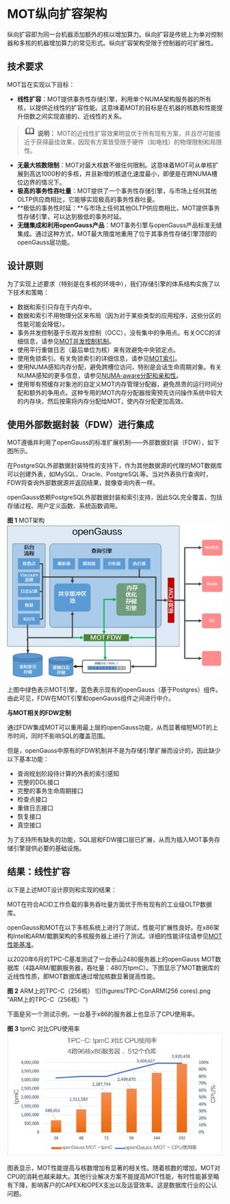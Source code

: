 # MOT纵向扩容架构<a name="ZH-CN_TOPIC_0280525153"></a>

纵向扩容即为同一台机器添加额外的核以增加算力。纵向扩容是传统上为单对控制器和多核的机器增加算力的常见形式。纵向扩容架构受限于控制器的可扩展性。

## 技术要求<a name="section40010985"></a>

MOT旨在实现以下目标：

-   **线性扩容**：MOT提供事务性存储引擎，利用单个NUMA架构服务器的所有核，以提供近线性的扩容性能。这意味着MOT的目标是在机器的核数和性能提升倍数之间实现直接的、近线性的关系。

>![](public_sys-resources/icon-note.png) **说明：**
>MOT的近线性扩容效果明显优于所有现有方案，并且尽可能接近于获得最佳效果，因现有方案皆受限于硬件（如电线）的物理限制和局限性。

-   **无最大核数限制**：MOT对最大核数不做任何限制。这意味着MOT可从单核扩展到高达1000秒的多核，并且新增的核退化速度最小，即便是在跨NUMA槽位边界的情况下。
-   **极高的事务性吞吐量**：MOT提供了一个事务性存储引擎，与市场上任何其他OLTP供应商相比，它能够实现极高的事务性吞吐量。
-   **极低的事务性时延：**与市场上任何其他OLTP供应商相比，MOT提供事务性存储引擎，可以达到极低的事务时延。
-   **无缝集成和利用openGauss产品**：MOT事务引擎与openGauss产品标准无缝集成。通过这种方式，MOT最大限度地重用了位于其事务性存储引擎顶部的openGauss层功能。

## 设计原则<a name="section24554549"></a>

为了实现上述要求（特别是在多核的环境中），我们存储引擎的体系结构实施了以下技术和策略：

-   数据和索引只存在于内存中。
-   数据和索引不用物理分区来布局（因为对于某些类型的应用程序，这些分区的性能可能会降低）。
-   事务并发控制基于乐观并发控制（OCC），没有集中的争用点。有关OCC的详细信息，请参见[MOT并发控制机制](MOT并发控制机制.md)。
-   使用平行重做日志（最后单位为核）来有效避免中央锁定点。
-   使用免锁索引。有关免锁索引的详细信息，请参见[MOT索引](MOT索引.md)。
-   使用NUMA感知内存分配，避免跨槽位访问，特别是会话生命周期对象。有关NUMA感知的更多信息，请参见[NUMA-aware分配和亲和性](NUMA-aware分配和亲和性.md)。
-   使用带有预缓存对象池的自定义MOT内存管理分配器，避免昂贵的运行时间分配和额外的争用点。这种专用的MOT内存分配器按需预先访问操作系统中较大的内存块，然后按需将内存分配给MOT，使内存分配更加高效。

## 使用外部数据封装（FDW）进行集成<a name="section19664357"></a>

MOT遵循并利用了openGauss的标准扩展机制——外部数据封装（FDW），如下图所示。

在PostgreSQL外部数据封装特性的支持下，作为其他数据源的代理的MOT数据库可以创建外表，如MySQL、Oracle、PostgreSQL等。当对外表执行查询时，FDW将查询外部数据源并返回结果，就像查询内表一样。

openGauss依赖PostgreSQL外部数据封装和索引支持，因此SQL完全覆盖，包括存储过程、用户定义函数、系统函数调用。

**图 1**  MOT架构<a name="fig30085468"></a>
![](figures/MOT-architecture.png "MOT架构")

上图中绿色表示MOT引擎，蓝色表示现有的openGauss（基于Postgres）组件。由此可见，FDW在MOT引擎和openGauss组件之间进行中介。

**与MOT相关的FDW定制**

通过FDW集成MOT可以重用最上层的openGauss功能，从而显著缩短MOT的上市时间，同时不影响SQL的覆盖范围。

但是，openGauss中原有的FDW机制并不是为存储引擎扩展而设计的，因此缺少以下基本功能：

-   查询规划阶段待计算的外表的索引感知
-   完整的DDL接口
-   完整的事务生命周期接口
-   检查点接口
-   重做日志接口
-   恢复接口
-   真空接口

为了支持所有缺失的功能，SQL层和FDW接口层已扩展，从而为插入MOT事务存储引擎提供必要的基础设施。

## 结果：线性扩容<a name="section42761489"></a>

以下是上述MOT设计原则和实现的结果：

MOT在符合ACID工作负载的事务吞吐量方面优于所有现有的工业级OLTP数据库。

openGauss和MOT在以下多核系统上进行了测试，性能可扩展性良好。在x86架构Intel和ARM/鲲鹏架构的多核服务器上进行了测试。详细的性能评估请参见[MOT性能基准](MOT性能基准.md)。

以2020年6月的TPC-C基准测试了一台泰山2480服务器上的openGauss MOT数据库（4路ARM/鲲鹏服务器，吞吐量：480万tpmC）。下图显示了MOT数据库的近线性性质，即MOT数据库通过增加核数显著提高性能。

**图 2**  ARM上的TPC-C（256核）<a name="fig13530558"></a>
![](figures/TPC-ConARM(256 cores).png "ARM上的TPC-C（256核）")

下面是另一个测试示例，一台基于x86的服务器上也显示了CPU使用率。

**图 3**  tpmC 对比CPU使用率<a name="fig34899073"></a>
![](figures/tpmC-Compare-CPU-usage.png "tpmC-对比CPU使用率")

图表显示，MOT性能提高与核数增加有显著的相关性。随着核数的增加，MOT对CPU的消耗也越来越大。其他行业解决方案不能提高MOT性能，有时性能甚至略有下降，影响客户的CAPEX和OPEX支出以及运营效率。这是数据库行业的公认问题。

